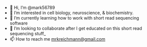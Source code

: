 - 👋 Hi, I’m @mark56789
- 👀 I’m interested in cell biology, neuroscience, & biochemistry.
- 🌱 I’m currently learning how to work with short read sequencing software
- 💞️ I’m looking to collaborate after I get educated on this short read sequencing stuff_
- 📫 How to reach me mrkreichmann@gmail.com

<!---
mark56789/mark56789 is a ✨ special ✨ repository because its `README.md` (this file) appears on your GitHub profile.
You can click the Preview link to take a look at your changes.
--->
